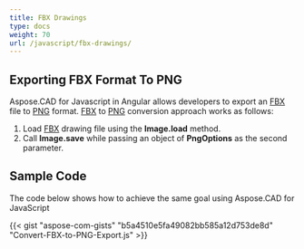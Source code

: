 ```yaml
---
title: FBX Drawings
type: docs
weight: 70
url: /javascript/fbx-drawings/
---
```


## **Exporting FBX Format To PNG**

Aspose.CAD for Javascript in Angular allows developers to export an [FBX](https://docs.fileformat.com/3d/fbx/) file to [PNG](https://docs.fileformat.com/image/png/) format.
[FBX](https://docs.fileformat.com/3d/fbx/) to [PNG](https://docs.fileformat.com/image/png/) conversion approach works as follows:

1. Load [FBX](https://docs.fileformat.com/3d/fbx/) drawing file using the **Image.load** method.
1. Call **Image.save** while passing an object of **PngOptions** as the second parameter.

## Sample Code

The code below shows how to achieve the same goal using Aspose.CAD for JavaScript

{{< gist "aspose-com-gists" "b5a4510e5fa49082bb585a12d753de8d" "Convert-FBX-to-PNG-Export.js" >}}
